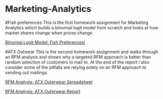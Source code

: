 # Marketing-Analytics

#Fish preferences
This is the first homework assignment for Marketing Analytics which builds a binomial logit model from scratch and looks at how market shares change when prices change

[Binomial Logit Model: Fish Preferences!](https://github.com/DavisTownsend/Marketing-Analytics/blob/master/fish%20preferences.xlsx)


#ATX Outwear
This is the second homework assignment and walks through an RFM analysis and shows why a targeted RFM approach is better than random selection of customers to mail to. At the end of the report I also consider some of the pitfalls are relying solely on an RFM approach to sending out mailings.

[RFM Analysis: ATX Outerwear Spreadsheet](https://github.com/DavisTownsend/Marketing-Analytics/blob/master/ATX_Outerwear_Market_Rollout_Data.xlsx)

[RFM Analysis: ATX Outerwear Report](https://github.com/DavisTownsend/Marketing-Analytics/blob/master/ATX%20Outerwear%20report.docx)
